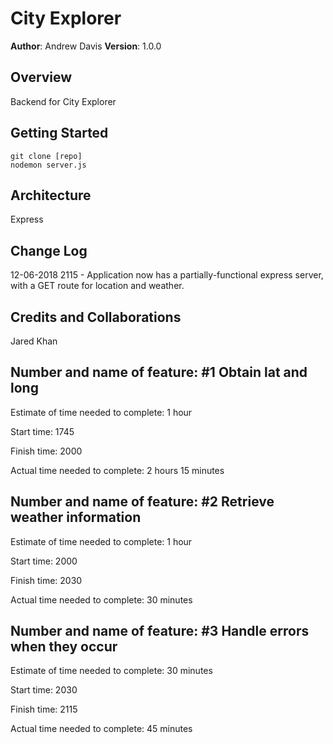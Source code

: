 # City Explorer

**Author**: Andrew Davis
**Version**: 1.0.0 

## Overview
Backend for City Explorer

## Getting Started
```
git clone [repo]
nodemon server.js
```

## Architecture
Express

## Change Log

12-06-2018 2115 - Application now has a partially-functional express server, with a GET route for location and weather.

## Credits and Collaborations
Jared Khan



## Number and name of feature: #1 Obtain lat and long

Estimate of time needed to complete: 1 hour

Start time: 1745

Finish time: 2000

Actual time needed to complete: 2 hours 15 minutes


## Number and name of feature: #2 Retrieve weather information

Estimate of time needed to complete: 1 hour

Start time: 2000

Finish time: 2030

Actual time needed to complete: 30 minutes


## Number and name of feature: #3 Handle errors when they occur

Estimate of time needed to complete: 30 minutes

Start time: 2030

Finish time: 2115

Actual time needed to complete: 45 minutes